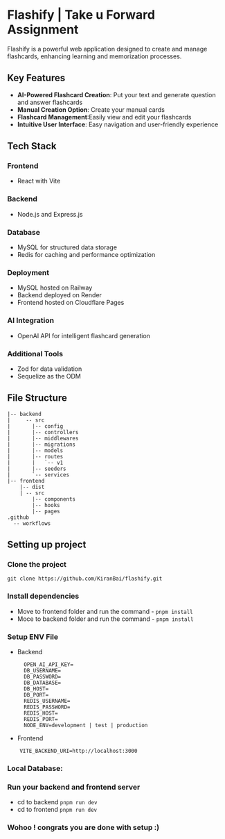 

# Flashify | Take u Forward Assignment 

Flashify is a powerful web application designed to create and manage flashcards, enhancing learning and memorization processes.


## Key Features

- **AI-Powered Flashcard Creation**: Put your text and generate question and answer flashcards
- **Manual Creation Option**: Create your manual cards
- **Flashcard Management**:Easily view and edit your flashcards
- **Intuitive User Interface**: Easy navigation and user-friendly experience

## Tech Stack

### Frontend
- React with Vite 

### Backend
- Node.js and Express.js

### Database
- MySQL for structured data storage
- Redis for caching and performance optimization

### Deployment
- MySQL hosted on Railway
- Backend deployed on Render
- Frontend hosted on Cloudflare Pages

### AI Integration
- OpenAI API for intelligent flashcard generation

### Additional Tools
- Zod for data validation
- Sequelize as the ODM



## File Structure
```
|-- backend
|     -- src
|       |-- config
|       |-- controllers
|       |-- middlewares
|       |-- migrations
|       |-- models
|       |-- routes
|       |   `-- v1
|       |-- seeders
|       `-- services
|-- frontend
    |-- dist
    | -- src
        |-- components
        |-- hooks
        |-- pages
.github
  -- workflows
```

## Setting up project

### Clone the project
```
git clone https://github.com/KiranBai/flashify.git
```
### Install dependencies 
- Move to frontend folder and run the command - `pnpm install`
- Moce to backend folder and run the command - `pnpm install`

### Setup ENV File
- Backend
  ```
    OPEN_AI_API_KEY=
    DB_USERNAME=
    DB_PASSWORD=
    DB_DATABASE=
    DB_HOST=
    DB_PORT=
    REDIS_USERNAME=
    REDIS_PASSWORD=
    REDIS_HOST=
    REDIS_PORT=
    NODE_ENV=development | test | production
  ```
- Frontend
```
    VITE_BACKEND_URI=http://localhost:3000
```
### Local Database:



### Run your backend and frontend server
  - cd to backend `pnpm run dev`
  - cd to frontend `pnpm run dev`

### Wohoo ! congrats you are done with setup  :)
  







